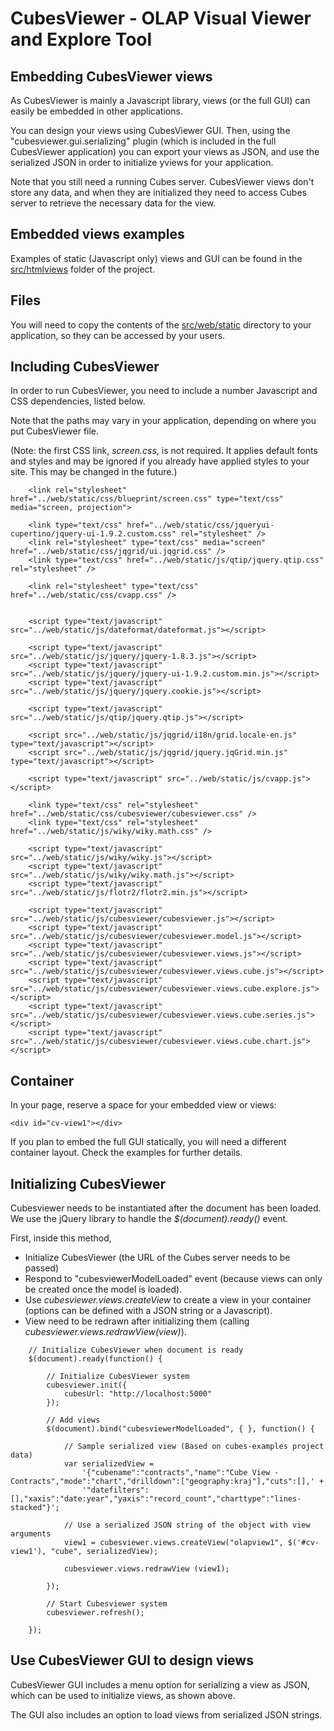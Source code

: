 CubesViewer - OLAP Visual Viewer and Explore Tool
=================================================

Embedding CubesViewer views
---------------------------

As CubesViewer is mainly a Javascript library, views (or the full GUI) can easily be embedded in other
applications.

You can design your views using CubesViewer GUI. Then, using the "cubesviewer.gui.serializing" plugin
(which is included in the full CubesViewer application) you can export your views as JSON, and use 
the serialized JSON in order to initialize yviews for your application. 

Note that you still need a running Cubes server. CubesViewer views don't store any data, and when
they are initialized they need to access Cubes server to retrieve the necessary data for the view.  

Embedded views examples
-----------------------

Examples of static (Javascript only) views and GUI can be found in the 
[src/htmlviews](https://github.com/jjmontesl/cubesviewer/tree/master/src/htmlviews) folder
of the project.

Files
---------------------

You will need to copy the contents of the [src/web/static](https://github.com/jjmontesl/cubesviewer/tree/master/src/web/static) 
directory to your application, so they can be accessed by your users.

Including CubesViewer 
---------------------

In order to run CubesViewer, you need to include a number Javascript and CSS dependencies, listed below.

Note that the paths may vary in your application, depending on where you put CubesViewer file.

(Note: the first CSS link, *screen.css*, is not required. It applies default fonts and styles and may be ignored
if you already have applied styles to your site. This may be changed in the future.)  
 
```
    <link rel="stylesheet" href="../web/static/css/blueprint/screen.css" type="text/css" media="screen, projection">

    <link type="text/css" href="../web/static/css/jqueryui-cupertino/jquery-ui-1.9.2.custom.css" rel="stylesheet" />
    <link rel="stylesheet" type="text/css" media="screen" href="../web/static/css/jqgrid/ui.jqgrid.css" />
    <link type="text/css" href="../web/static/js/qtip/jquery.qtip.css" rel="stylesheet" />

    <link rel="stylesheet" type="text/css" href="../web/static/css/cvapp.css" />

    
    <script type="text/javascript" src="../web/static/js/dateformat/dateformat.js"></script>

    <script type="text/javascript" src="../web/static/js/jquery/jquery-1.8.3.js"></script>
    <script type="text/javascript" src="../web/static/js/jquery/jquery-ui-1.9.2.custom.min.js"></script>
    <script type="text/javascript" src="../web/static/js/jquery/jquery.cookie.js"></script>
    
    <script type="text/javascript" src="../web/static/js/qtip/jquery.qtip.js"></script>

    <script src="../web/static/js/jqgrid/i18n/grid.locale-en.js" type="text/javascript"></script>
    <script src="../web/static/js/jqgrid/jquery.jqGrid.min.js" type="text/javascript"></script>

    <script type="text/javascript" src="../web/static/js/cvapp.js"></script>      

    <link type="text/css" rel="stylesheet" href="../web/static/css/cubesviewer/cubesviewer.css" />    
    <link type="text/css" rel="stylesheet" href="../web/static/js/wiky/wiky.math.css" />    
        
    <script type="text/javascript" src="../web/static/js/wiky/wiky.js"></script>
    <script type="text/javascript" src="../web/static/js/wiky/wiky.math.js"></script>
    <script type="text/javascript" src="../web/static/js/flotr2/flotr2.min.js"></script>
    
    <script type="text/javascript" src="../web/static/js/cubesviewer/cubesviewer.js"></script>
    <script type="text/javascript" src="../web/static/js/cubesviewer/cubesviewer.model.js"></script>
    <script type="text/javascript" src="../web/static/js/cubesviewer/cubesviewer.views.js"></script>
    <script type="text/javascript" src="../web/static/js/cubesviewer/cubesviewer.views.cube.js"></script>
    <script type="text/javascript" src="../web/static/js/cubesviewer/cubesviewer.views.cube.explore.js"></script>
    <script type="text/javascript" src="../web/static/js/cubesviewer/cubesviewer.views.cube.series.js"></script>
    <script type="text/javascript" src="../web/static/js/cubesviewer/cubesviewer.views.cube.chart.js"></script>
```

Container
---------

In your page, reserve a space for your embedded view or views:

```
<div id="cv-view1"></div>
```

If you plan to embed the full GUI statically, you will need a different container layout. Check the examples for further details.


Initializing CubesViewer 
------------------------

Cubesviewer needs to be instantiated after the document has been loaded. We use the jQuery library to
handle the *$(document).ready()* event.

First, inside this method, 

* Initialize CubesViewer (the URL of the Cubes server needs to be passed)
* Respond to "cubesviewerModelLoaded" event (because views can only be created once the model is loaded).
* Use *cubesviewer.views.createView* to create a view in your container (options 
  can be defined with a JSON string or a Javascript).
* View need to be redrawn after initializing them (calling *cubesviewer.views.redrawView(view)*).  

 
```
    // Initialize CubesViewer when document is ready
    $(document).ready(function() {
        
        // Initialize CubesViewer system
        cubesviewer.init({
            cubesUrl: "http://localhost:5000"
        });
        
        // Add views
        $(document).bind("cubesviewerModelLoaded", { }, function() {

            // Sample serialized view (Based on cubes-examples project data)
            var serializedView = 
                '{"cubename":"contracts","name":"Cube View - Contracts","mode":"chart","drilldown":["geography:kraj"],"cuts":[],' +
                '"datefilters":[],"xaxis":"date:year","yaxis":"record_count","charttype":"lines-stacked"}';
            
            // Use a serialized JSON string of the object with view arguments
            view1 = cubesviewer.views.createView("olapview1", $('#cv-view1'), "cube", serializedView);
            
            cubesviewer.views.redrawView (view1);
            
        });
        
        // Start Cubesviewer system
        cubesviewer.refresh();
        
    });
```

Use CubesViewer GUI to design views 
-----------------------------------

CubesViewer GUI includes a menu option for serializing a view as JSON, which can be used to initialize views,
as shown above.

The GUI also includes an option to load views from serialized JSON strings.

